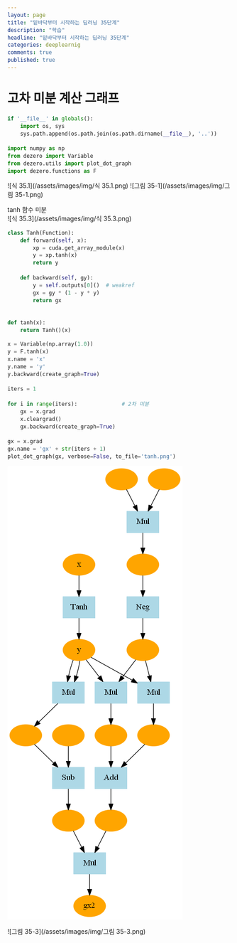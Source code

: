 ```yaml
---
layout: page
title: "밑바닥부터 시작하는 딥러닝 35단계"
description: "학습"
headline: "밑바닥부터 시작하는 딥러닝 35단계"
categories: deeplearnig
comments: true
published: true
---
```

# 고차 미분 계산 그래프     
```python
if '__file__' in globals():
    import os, sys
    sys.path.append(os.path.join(os.path.dirname(__file__), '..'))

import numpy as np
from dezero import Variable
from dezero.utils import plot_dot_graph
import dezero.functions as F
```

![식 35.1](/assets/images/img/식 35.1.png)
![그림 35-1](/assets/images/img/그림 35-1.png)

tanh 함수 미분  
![식 35.3](/assets/images/img/식 35.3.png)


```python
class Tanh(Function):
    def forward(self, x):
        xp = cuda.get_array_module(x)
        y = xp.tanh(x)
        return y

    def backward(self, gy):
        y = self.outputs[0]()  # weakref
        gx = gy * (1 - y * y)
        return gx


def tanh(x):
    return Tanh()(x)
```


```python
x = Variable(np.array(1.0))
y = F.tanh(x)
x.name = 'x'
y.name = 'y'
y.backward(create_graph=True)

iters = 1

for i in range(iters):              # 2차 미분
    gx = x.grad
    x.cleargrad()
    gx.backward(create_graph=True)

gx = x.grad
gx.name = 'gx' + str(iters + 1)
plot_dot_graph(gx, verbose=False, to_file='tanh.png')
```




    
![png](/assets/images/output_35_0.png)
    



![그림 35-3](/assets/images/img/그림 35-3.png)
